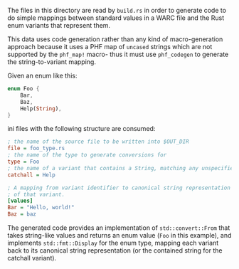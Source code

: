 The files in this directory are read by `build.rs` in order to generate
code to do simple mappings between standard values in a WARC file and the
Rust enum variants that represent them.

This data uses code generation rather than any kind of macro-generation
approach because it uses a PHF map of `uncased` strings which are not
supported by the `phf_map!` macro- thus it must use `phf_codegen` to
generate the string-to-variant mapping.

Given an enum like this:

```rust
enum Foo {
    Bar,
    Baz,
    Help(String),
}
```

ini files with the following structure are consumed:

```ini
; the name of the source file to be written into $OUT_DIR
file = foo_type.rs
; the name of the type to generate conversions for
type = Foo
; the name of a variant that contains a String, matching any unspecified value
catchall = Help

; A mapping from variant identifier to canonical string representation
; of that variant.
[values]
Bar = "Hello, world!"
Baz = baz
```

The generated code provides an implementation of `std::convert::From` that
takes string-like values and returns an enum value (`Foo` in this example),
and implements `std::fmt::Display` for the enum type, mapping each variant
back to its canonical string representation (or the contained string for
the catchall variant).
